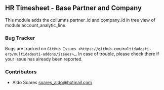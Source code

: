 ## HR Timesheet - Base Partner and Company

This module adds the collumns partner_id and company_id in tree view of module account_analytic_line.

### Bug Tracker

Bugs are tracked on `GitHub Issues <https://github.com/multidadosti-erp/multidadosti-addons/issues>`_.
In case of trouble, please check there if your issue has already been reported.

### Contributors

* Aldo Soares <soares_aldo@hotmail.com>